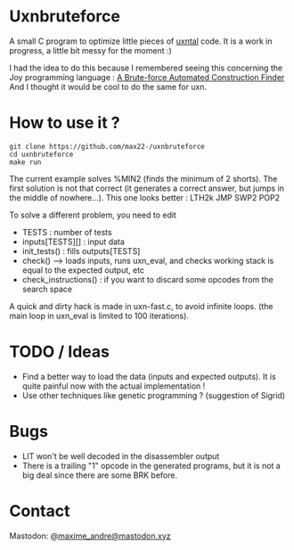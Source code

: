 # Uxnbruteforce

A small C program to optimize little pieces of [uxntal](https://wiki.xxiivv.com/site/uxntal.html) code.
It is a work in progress, a little bit messy for the moment :)

I had the idea to do this because I remembered seeing this concerning the Joy programming language :
[A Brute-force Automated Construction Finder](http://tunes.org/~iepos/joy.html#finder)
And I thought it would be cool to do the same for uxn.

# How to use it ?

```
git clone https://github.com/max22-/uxnbruteforce
cd uxnbruteforce
make run
```
The current example solves %MIN2 (finds the minimum of 2 shorts). The first solution is not that correct (it generates a correct answer, but jumps in the middle of nowhere...). This one looks better : LTH2k JMP SWP2 POP2

To solve a different problem, you need to edit
- TESTS : number of tests
- inputs[TESTS][] : input data
- init_tests() : fills outputs[TESTS]
- check() --> loads inputs, runs uxn_eval, and checks working stack is equal to the expected output, etc
- check_instructions() : if you want to discard some opcodes from the search space

A quick and dirty hack is made in uxn-fast.c, to avoid infinite loops. (the main loop in uxn_eval is limited to 100 iterations).

# TODO / Ideas

- Find a better way to load the data (inputs and expected outputs). It is quite painful now with the actual implementation !
- Use other techniques like genetic programming ? (suggestion of Sigrid)

# Bugs

- LIT won't be well decoded in the disassembler output
- There is a trailing "1" opcode in the generated programs, but it is not a big deal since there are some BRK before.

# Contact

Mastodon: @maxime_andre@mastodon.xyz